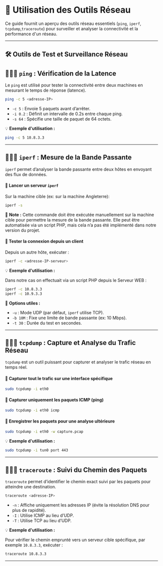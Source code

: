 # 📡 Utilisation des Outils Réseau

Ce guide fournit un aperçu des outils réseau essentiels (`ping`, `iperf`, `tcpdump`,`traceroute`) pour surveiller et analyser la connectivité et la performance d'un réseau.

---

## 🛠 Outils de Test et Surveillance Réseau

## 🔹🔹🔹 `ping` : Vérification de la Latence

Le `ping` est utilisé pour tester la connectivité entre deux machines en mesurant le temps de réponse (latence).

```sh
ping -c 5 <adresse-IP>
```

- `-c 5` : Envoie 5 paquets avant d’arrêter.
- `-i 0.2` : Définit un intervalle de 0.2s entre chaque ping.
- `-s 64` : Spécifie une taille de paquet de 64 octets.

💡 **Exemple d'utilisation :**

```sh
ping -c 5 10.8.3.3
```

---

## 🔹🔹🔹 `iperf` : Mesure de la Bande Passante

`iperf` permet d’analyser la bande passante entre deux hôtes en envoyant des flux de données.

#### 🔸 Lancer un serveur `iperf`

Sur la machine cible (ex: sur la machine Angleterre):

```sh
iperf -s
```

📌 **Note :** Cette commande doit être exécutée manuellement sur la machine cible pour permettre la mesure de la bande passante. Elle peut être automatisée via un script PHP, mais cela n’a pas été implémenté dans notre version du projet.

#### 🔸 Tester la connexion depuis un client

Depuis un autre hôte, exécuter :

```sh
iperf -c <adresse-IP-serveur>
```

💡 **Exemple d'utilisation :**

Dans notre cas on effectuait via un script PHP depuis le Serveur WEB :

```sh
iperf -c 10.8.3.3
iperf -c 10.9.3.3
```

🔹 **Options utiles :**

- `-u` : Mode UDP (par défaut, `iperf` utilise TCP).
- `-b 10M` : Fixe une limite de bande passante (ex: 10 Mbps).
- `-t 30` : Durée du test en secondes.

---

## 🔹🔹🔹 `tcpdump` : Capture et Analyse du Trafic Réseau

`tcpdump` est un outil puissant pour capturer et analyser le trafic réseau en temps réel.

#### 🔸 Capturer tout le trafic sur une interface spécifique

```sh
sudo tcpdump -i eth0
```

#### 🔸 Capturer uniquement les paquets ICMP (ping)

```sh
sudo tcpdump -i eth0 icmp
```

#### 🔸 Enregistrer les paquets pour une analyse ultérieure

```sh
sudo tcpdump -i eth0 -w capture.pcap
```

💡 **Exemple d'utilisation :**

```sh
sudo tcpdump -i tun0 port 443
```

---

## 🔹🔹🔹 `traceroute` : Suivi du Chemin des Paquets

`traceroute` permet d’identifier le chemin exact suivi par les paquets pour atteindre une destination.

```sh
traceroute <adresse-IP>
```

- `-n` : Affiche uniquement les adresses IP (évite la résolution DNS pour plus de rapidité).
- `-I` : Utilise ICMP au lieu d’UDP.
- `-T` : Utilise TCP au lieu d’UDP.

💡 **Exemple d'utilisation :**

Pour vérifier le chemin emprunté vers un serveur cible spécifique, par exemple `10.8.3.3`, exécuter :

```sh
traceroute 10.8.3.3
```

---
